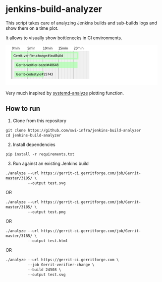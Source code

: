 jenkins-build-analyzer
======================

This script takes care of analyzing Jenkins builds and sub-builds logs and show them on a time plot.

It allows to visually show bottlenecks in CI environments.

![Gerrit forge sample](samples/gerrit.png)

Very much inspired by [systemd-analyze](https://www.freedesktop.org/software/systemd/man/systemd-analyze.html) plotting function.

How to run
----------

1. Clone from this repository
```
git clone https://github.com/swi-infra/jenkins-build-analyzer
cd jenkins-build-analyzer
```

2. Install dependencies
```
pip install -r requirements.txt
```

3. Run against an existing Jenkins build
```
./analyze --url https://gerrit-ci.gerritforge.com/job/Gerrit-master/3185/ \
          --output test.svg
```
OR
```
./analyze --url https://gerrit-ci.gerritforge.com/job/Gerrit-master/3185/ \
          --output test.png
```
OR
```
./analyze --url https://gerrit-ci.gerritforge.com/job/Gerrit-master/3185/ \
          --output test.html
```
OR
```
./analyze --url https://gerrit-ci.gerritforge.com \
          --job Gerrit-verifier-change \
          --build 24508 \
          --output test.svg
```


